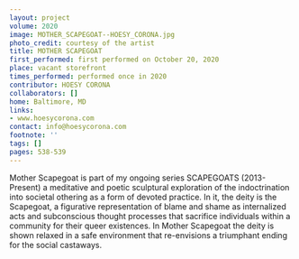 ```yaml
---
layout: project
volume: 2020
image: MOTHER_SCAPEGOAT--HOESY_CORONA.jpg
photo_credit: courtesy of the artist
title: MOTHER SCAPEGOAT
first_performed: first performed on October 20, 2020
place: vacant storefront
times_performed: performed once in 2020
contributor: HOESY CORONA
collaborators: []
home: Baltimore, MD
links:
- www.hoesycorona.com
contact: info@hoesycorona.com
footnote: ''
tags: []
pages: 538-539
---
```



Mother Scapegoat is part of my ongoing series SCAPEGOATS (2013-Present) a meditative and poetic sculptural exploration of the indoctrination into societal othering as a form of devoted practice. In it, the deity is the Scapegoat, a figurative representation of blame and shame as internalized acts and subconscious thought processes that sacrifice individuals within a community for their queer existences. In Mother Scapegoat the deity is shown relaxed in a safe environment that re-envisions a triumphant ending for the social castaways.
